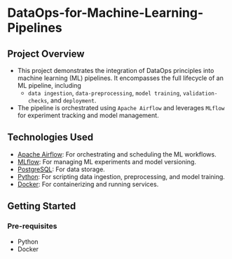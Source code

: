 # DataOps-for-Machine-Learning-Pipelines


## Project Overview

- This project demonstrates the integration of DataOps principles into machine learning (ML) pipelines. It encompasses the full lifecycle of an ML pipeline, including 
    - `data ingestion`, `data-preprocessing`, `model training`, `validation-checks`, and `deployment`. 
- The pipeline is orchestrated using `Apache Airflow` and leverages `MLflow` for experiment tracking and model management.

## Technologies Used

- [Apache Airflow](): For orchestrating and scheduling the ML workflows.
- [MLflow](): For managing ML experiments and model versioning.
- [PostgreSQL](): For data storage.
- [Python](): For scripting data ingestion, preprocessing, and model training.
- [Docker](): For containerizing and running services.

## Getting Started

### Pre-requisites

- Python
- Docker
